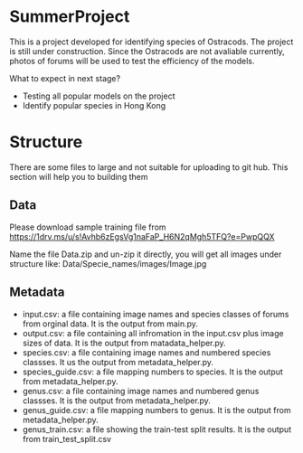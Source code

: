 # SummerProject
This is a project developed for identifying species of Ostracods. The project is still under construction. Since the Ostracods are not avaliable currently, photos 
of forums will be used to test the efficiency of the models.

What to expect in next stage?
* Testing all popular models on the project
* Identify popular species in Hong Kong

# Structure
There are some files to large and not suitable for uploading to git hub. This section will help you to building them
## Data
Please download sample training file from https://1drv.ms/u/s!Avhb6zEgsVg1naFaP_H6N2qMgh5TFQ?e=PwpQQX

Name the file Data.zip and un-zip it directly, you will get all images under structure like: Data/Specie_names/images/Image.jpg

## Metadata
* input.csv: a file containing image names and species classes of forums from orginal data. It is the output from main.py.
* output.csv: a file containing all infromation in the input.csv plus image sizes of data. It is the output from matadata_helper.py.
* species.csv: a file containing image names and numbered species classses. It us the output from metadata_helper.py.
* species_guide.csv: a file mapping numbers to species. It is the output from metadata_helper.py.
* genus.csv: a file containing image names and numbered genus classses. It is the output from metadata_helper.py.
* genus_guide.csv: a file mapping numbers to genus. It is the output from metadata_helper.py.
* genus_train.csv: a file showing the train-test split results. It is the output from train_test_split.csv
